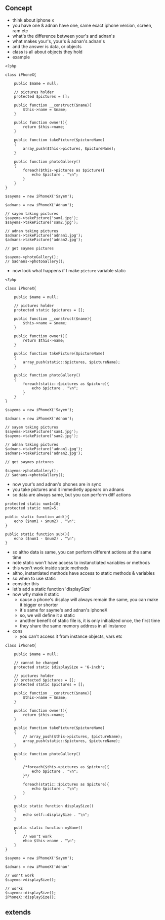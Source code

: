 ## Concept
- think about iphone x
- you have one & adnan have one, same exact iphone version, screen, ram etc
- what's the difference between your's and adnan's
- what makes your's, your's & adnan's adnan's
- and the answer is data, or objects
- class is all about objects they hold
- example

```
<?php 

class iPhoneX{

	public $name = null;

	// pictures holder
	protected $pictures = [];

	public function __construct($name){
		$this->name = $name;
	}

	public function owner(){
		return $this->name;
	}

	public function takePicture($pictureName)
	{
		array_push($this->pictures, $pictureName);
	}

	public function photoGallery()
	{
		foreach($this->pictures as $picture){
			echo $picture . "\n";
		}
	}
}

$sayems = new iPhoneX('Sayem');

$adnans = new iPhoneX('Adnan');

// sayem taking pictures
$sayems->takePicture('sam1.jpg');
$sayems->takePicture('sam2.jpg');

// adnan taking pictures
$adnans->takePicture('adnan1.jpg');
$adnans->takePicture('adnan2.jpg');

// get saymes pictures

$sayems->photoGallery();
// $adnans->photoGallery();

```

- now look what happens if I make `picture` variable static

```
<?php 

class iPhoneX{

	public $name = null;

	// pictures holder
	protected static $pictures = [];

	public function __construct($name){
		$this->name = $name;
	}

	public function owner(){
		return $this->name;
	}

	public function takePicture($pictureName)
	{
		array_push(static::$pictures, $pictureName);
	}

	public function photoGallery()
	{
		foreach(static::$pictures as $picture){
			echo $picture . "\n";
		}
	}
}

$sayems = new iPhoneX('Sayem');

$adnans = new iPhoneX('Adnan');

// sayem taking pictures
$sayems->takePicture('sam1.jpg');
$sayems->takePicture('sam2.jpg');

// adnan taking pictures
$adnans->takePicture('adnan1.jpg');
$adnans->takePicture('adnan2.jpg');

// get saymes pictures

$sayems->photoGallery();
// $adnans->photoGallery();

```
- now your's and adnan's phones are in sync
- you take pictures and it immedietly appears on adnans
- so data are always same, but you can perform diff actions
```
protected static num1=10;
protected static num2=5;

public static function add(){
	echo ($num1 + $num2) . "\n";
}

public static function sub(){
	echo ($num1 - $num2) . "\n";
}

```
- so altho data is same, you can perform different actions at the same time
- note static won't have access to instanctiated variables or methods
- this won't work inside static methods
- altho, instantiated methods have access to static methods & variables
- so when to use static
- consider this
- let's add a static function 'displaySize'
- now why make it static
	- cause a phone's display will always remain the same, you can make it bigger or shorter
	- it's same for sayme's and adnan's iphoneX
	- so, we will define it a static
	- another benefit of static file is, it is only initialized once, the first time
	- they share the same memory address in all instance
- cons
	- you can't access it from instance objects, vars etc


```
class iPhoneX{

	public $name = null;

	// cannot be changed
	protected static $displaySize = '6-inch';

	// pictures holder
	// protected $pictures = [];
	protected static $pictures = [];

	public function __construct($name){
		$this->name = $name;
	}

	public function owner(){
		return $this->name;
	}

	public function takePicture($pictureName)
	{
		// array_push($this->pictures, $pictureName);
		array_push(static::$pictures, $pictureName);
	}

	public function photoGallery()
	{

		/*foreach($this->pictures as $picture){
			echo $picture . "\n";
		}*/

		foreach(static::$pictures as $picture){
			echo $picture . "\n";
		}
	}

	public static function displaySize()
	{
		echo self::displaySize . "\n";
	}

	public static function myName()
	{
		// won't work
		ehco $this->name . "\n";
	}
}

$sayems = new iPhoneX('Sayem');

$adnans = new iPhoneX('Adnan'

// won't work
$sayems->displaySize();

// works
$sayems::displaySize();
iPhoneX::displaySize();

```

## extends